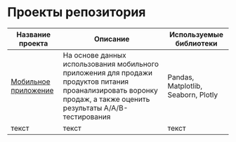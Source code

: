 # Проекты репозитория

| Название проекта | Описание | Используемые библиотеки |
|----------------|---------|----------------|
| [Мобильное приложение](https://github.com/dez2008/project/tree/main/мобильное%20приложение) | На основе данных использования мобильного приложения для продажи продуктов питания проанализировать воронку продаж, а также оценить результаты A/A/B-тестирования  | Pandas, Matplotlib, Seaborn, Plotly |
| текст | текст | текст |
